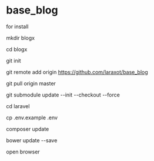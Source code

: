 # base_blog

for install

mkdir blogx

cd blogx

git init

git remote add origin https://github.com/laraxot/base_blog

git pull origin master

git submodule update --init --checkout --force

cd laravel 

cp .env.example .env

composer update

bower update --save 

open browser

